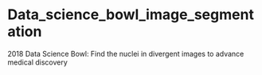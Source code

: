 # Data_science_bowl_image_segmentation
2018 Data Science Bowl: Find the nuclei in divergent images to advance medical discovery
